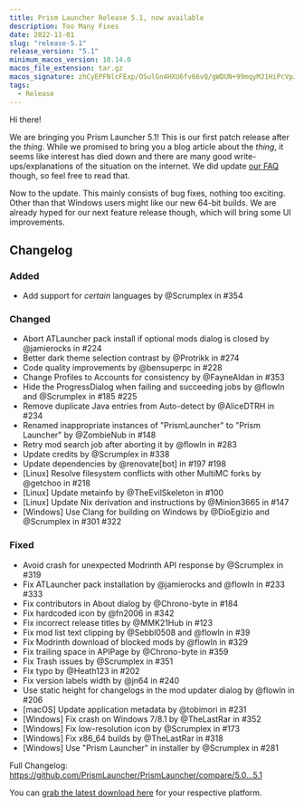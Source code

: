 ```yaml
---
title: Prism Launcher Release 5.1, now available
description: Too Many Fixes
date: 2022-11-01
slug: "release-5.1"
release_version: "5.1"
minimum_macos_version: 10.14.0
macos_file_extension: tar.gz
macos_signature: zhCyEPFNlcFExp/OSulGn4HXU6fv66vQ/gWDUN+99mqyMJ1HiPcVpJ2/u4e8hyaPGn8hU/jTHHOrRqxC5xIVDg==
tags:
  - Release
---
```


Hi there!

We are bringing you Prism Launcher 5.1!
This is our first patch release after the _thing_.
While we promised to bring you a blog article about the _thing_, it seems like interest has died down and there are many good write-ups/explanations of the situation on the internet.
We did update [our FAQ](../../wiki/overview/faq) though, so feel free to read that.

Now to the update.
This mainly consists of bug fixes, nothing too exciting.
Other than that Windows users might like our new 64-bit builds.
We are already hyped for our next feature release though, which will bring some UI improvements.

## Changelog

### Added

- Add support for _certain_ languages by @Scrumplex in #354

### Changed

- Abort ATLauncher pack install if optional mods dialog is closed by @jamierocks in #224
- Better dark theme selection contrast by @Protrikk in #274
- Code quality improvements by @bensuperpc in #228
- Change Profiles to Accounts for consistency by @FayneAldan in #353
- Hide the ProgressDialog when failing and succeeding jobs by @flowln and @Scrumplex in #185 #225
- Remove duplicate Java entries from Auto-detect by @AliceDTRH in #234
- Renamed inappropriate instances of "PrismLauncher" to "Prism Launcher" by @ZombieNub in #148
- Retry mod search job after aborting it by @flowln in #283
- Update credits by @Scrumplex in #338
- Update dependencies by @renovate[bot] in #197 #198
- [Linux] Resolve filesystem conflicts with other MultiMC forks by @getchoo in #218
- [Linux] Update metainfo by @TheEvilSkeleton in #100
- [Linux] Update Nix derivation and instructions by @Minion3665 in #147
- [Windows] Use Clang for building on Windows by @DioEgizio and @Scrumplex in #301 #322

### Fixed

- Avoid crash for unexpected Modrinth API response by @Scrumplex in #319
- Fix ATLauncher pack installation by @jamierocks and @flowln in #233 #333
- Fix contributors in About dialog by @Chrono-byte in #184
- Fix hardcoded icon by @fn2006 in #342
- Fix incorrect release titles by @MMK21Hub in #123
- Fix mod list text clipping by @Sebbl0508 and @flowln in #39
- Fix Modrinth download of blocked mods by @flowln in #329
- Fix trailing space in APIPage by @Chrono-byte in #359
- Fix Trash issues by @Scrumplex in #351
- Fix typo by @Heath123 in #202
- Fix version labels width by @jn64 in #240
- Use static height for changelogs in the mod updater dialog by @flowln in #206
- [macOS] Update application metadata by @tobimori in #231
- [Windows] Fix crash on Windows 7/8.1 by @TheLastRar in #352
- [Windows] Fix low-resolution icon by @Scrumplex in #173
- [Windows] Fix x86_64 builds by @TheLastRar in #318
- [Windows] Use "Prism Launcher" in installer by @Scrumplex in #281

Full Changelog: <https://github.com/PrismLauncher/PrismLauncher/compare/5.0...5.1>

You can [grab the latest download here](https://prismlauncher.org/download/) for your respective platform.
